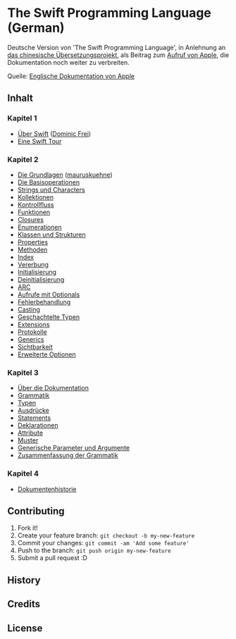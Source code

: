 # The Swift Programming Language (German)

Deutsche Version von 'The Swift Programming Language', in Anlehnung an [das chinesische Übersetzungsprojekt](https://github.com/numbbbbb/the-swift-programming-language-in-chinese/blob/gh-pages/README.md), als Beitrag zum [Aufruf von Apple](https://swift.org/documentation/#the-swift-programming-language), die Dokumentation noch weiter zu verbreiten.

Quelle: [Englische Dokumentation von Apple](https://developer.apple.com/library/prerelease/ios/documentation/Swift/Conceptual/Swift_Programming_Language/index.html#//apple_ref/doc/uid/TP40014097-CH3-ID0)

## Inhalt

### Kapitel 1

- [Über Swift](https://github.com/DominicFrei/the-swift-programming-language-in-german/blob/gh-pages/source/chapter1_welcome_to_swift/01_about_swift.md) ([Dominic Frei](https://github.com/DominicFrei))
- [Eine Swift Tour](https://github.com/DominicFrei/the-swift-programming-language-in-german/blob/gh-pages/source/chapter1_welcome_to_swift/02_a_swift_tour.md)

### Kapitel 2

- [Die Grundlagen](https://github.com/DominicFrei/the-swift-programming-language-in-german/blob/gh-pages/source/chapter2_language_guide/01_the_basics.md) ([mauruskuehne](https://github.com/mauruskuehne))
- [Die Basisoperationen](https://github.com/DominicFrei/the-swift-programming-language-in-german/blob/gh-pages/source/chapter2_language_guide/02_basic_operations.md)
- [Strings und Characters](https://github.com/DominicFrei/the-swift-programming-language-in-german/blob/gh-pages/source/chapter2_language_guide/03_strings_and_characters.md)
- [Kollektionen](https://github.com/DominicFrei/the-swift-programming-language-in-german/blob/gh-pages/source/chapter2_language_guide/04_collection_types.md)
- [Kontrollfluss](https://github.com/DominicFrei/the-swift-programming-language-in-german/blob/gh-pages/source/chapter2_language_guide/05_control_flow.md)
- [Funktionen](https://github.com/DominicFrei/the-swift-programming-language-in-german/blob/gh-pages/source/chapter2_language_guide/06_functions.md)
- [Closures](https://github.com/DominicFrei/the-swift-programming-language-in-german/blob/gh-pages/source/chapter2_language_guide/07_closures.md)
- [Enumerationen](https://github.com/DominicFrei/the-swift-programming-language-in-german/blob/gh-pages/source/chapter2_language_guide/08_enumerations.md)
- [Klassen und Strukturen](https://github.com/DominicFrei/the-swift-programming-language-in-german/blob/gh-pages/source/chapter2_language_guide/09_classes_and_structures.md)
- [Properties](https://github.com/DominicFrei/the-swift-programming-language-in-german/blob/gh-pages/source/chapter2_language_guide/10_properties.md)
- [Methoden](https://github.com/DominicFrei/the-swift-programming-language-in-german/blob/gh-pages/source/chapter2_language_guide/11_methods.md)
- [Index](https://github.com/DominicFrei/the-swift-programming-language-in-german/blob/gh-pages/source/chapter2_language_guide/12_subscripts.md)
- [Vererbung](https://github.com/DominicFrei/the-swift-programming-language-in-german/blob/gh-pages/source/chapter2_language_guide/13_inheritance.md)
- [Initialisierung](https://github.com/DominicFrei/the-swift-programming-language-in-german/blob/gh-pages/source/chapter2_language_guide/14_initialization.md)
- [Deinitialisierung](https://github.com/DominicFrei/the-swift-programming-language-in-german/blob/gh-pages/source/chapter2_language_guide/15_deinitialization.md)
- [ARC](https://github.com/DominicFrei/the-swift-programming-language-in-german/blob/gh-pages/source/chapter2_language_guide/16_automatic_reference_counting.md)
- [Aufrufe mit Optionals](https://github.com/DominicFrei/the-swift-programming-language-in-german/blob/gh-pages/source/chapter2_language_guide/17_optional_chaining.md)
- [Fehlerbehandlung](https://github.com/DominicFrei/the-swift-programming-language-in-german/blob/gh-pages/source/chapter2_language_guide/18_error_handling.md)
- [Casting](https://github.com/DominicFrei/the-swift-programming-language-in-german/blob/gh-pages/source/chapter2_language_guide/19_type_casting.md)
- [Geschachtelte Typen](https://github.com/DominicFrei/the-swift-programming-language-in-german/blob/gh-pages/source/chapter2_language_guide/20_nested_types.md)
- [Extensions](https://github.com/DominicFrei/the-swift-programming-language-in-german/blob/gh-pages/source/chapter2_language_guide/21_extensions.md)
- [Protokolle](https://github.com/DominicFrei/the-swift-programming-language-in-german/blob/gh-pages/source/chapter2_language_guide/22_protocols.md)
- [Generics](https://github.com/DominicFrei/the-swift-programming-language-in-german/blob/gh-pages/source/chapter2_language_guide/23_generics.md)
- [Sichtbarkeit](https://github.com/DominicFrei/the-swift-programming-language-in-german/blob/gh-pages/source/chapter2_language_guide/24_access_control.md)
- [Erweiterte Optionen](https://github.com/DominicFrei/the-swift-programming-language-in-german/blob/gh-pages/source/chapter2_language_guide/25_advanced_options.md)
 
### Kapitel 3

- [Über die Dokumentation](https://github.com/DominicFrei/the-swift-programming-language-in-german/blob/gh-pages/source/chapter3_language_reference/01_about_the_language_reference.md)
- [Grammatik](https://github.com/DominicFrei/the-swift-programming-language-in-german/blob/gh-pages/source/chapter3_language_reference/02_lexical_structure.md)
- [Typen](https://github.com/DominicFrei/the-swift-programming-language-in-german/blob/gh-pages/source/chapter3_language_reference/03_types.md)
- [Ausdrücke](https://github.com/DominicFrei/the-swift-programming-language-in-german/blob/gh-pages/source/chapter3_language_reference/04_expressions.md)
- [Statements](https://github.com/DominicFrei/the-swift-programming-language-in-german/blob/gh-pages/source/chapter3_language_reference/05_statements.md)
- [Deklarationen](https://github.com/DominicFrei/the-swift-programming-language-in-german/blob/gh-pages/source/chapter3_language_reference/06_declarations.md)
- [Attribute](https://github.com/DominicFrei/the-swift-programming-language-in-german/blob/gh-pages/source/chapter3_language_reference/07_attributes.md)
- [Muster](https://github.com/DominicFrei/the-swift-programming-language-in-german/blob/gh-pages/source/chapter3_language_reference/08_patterns.md)
- [Generische Parameter und Argumente](https://github.com/DominicFrei/the-swift-programming-language-in-german/blob/gh-pages/source/chapter3_language_reference/09_generic_parameters_and_arguments.md)
- [Zusammenfassung der Grammatik](https://github.com/DominicFrei/the-swift-programming-language-in-german/blob/gh-pages/source/chapter3_language_reference/10_summary_of_the_grammar.md)
 
### Kapitel 4

- [Dokumentenhistorie](https://github.com/DominicFrei/the-swift-programming-language-in-german/blob/gh-pages/source/chapter4_revision_history/01_document_revision_history.md)

## Contributing

1. Fork it!
2. Create your feature branch: `git checkout -b my-new-feature`
3. Commit your changes: `git commit -am 'Add some feature'`
4. Push to the branch: `git push origin my-new-feature`
5. Submit a pull request :D

## History


## Credits


## License


